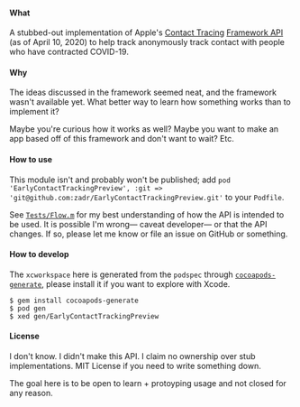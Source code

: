#### What
A stubbed-out implementation of Apple's [Contact Tracing](https://www.apple.com/covid19/contacttracing) [Framework API](https://covid19-static.cdn-apple.com/applications/covid19/current/static/contact-tracing/pdf/ContactTracing-FrameworkDocumentation.pdf) (as of April 10, 2020) to help track anonymously track contact with people who have contracted COVID-19.

#### Why
The ideas discussed in the framework seemed neat, and the framework wasn't available yet. What better way to learn how something works than to implement it?

Maybe you're curious how it works as well? Maybe you want to make an app based off of this framework and don't want to wait? Etc.

#### How to use
This module isn't and probably won't be published; add `pod 'EarlyContactTrackingPreview', :git => 'git@github.com:zadr/EarlyContactTrackingPreview.git'` to your `Podfile`.

See [`Tests/Flow.m`](https://github.com/zadr/EarlyContactTrackingPreview/blob/main/Tests/Flow.m) for my best understanding of how the API is intended to be used. It is possible I'm wrong— caveat developer— or that the API changes. If so, please let me know or file an issue on GitHub or something.

#### How to develop
The `xcworkspace` here is generated from the `podspec` through [`cocoapods-generate`](https://github.com/square/cocoapods-generate), please install it if you want to explore with Xcode.

```
$ gem install cocoapods-generate
$ pod gen
$ xed gen/EarlyContactTrackingPreview
```

#### License
I don't know. I didn't make this API. I claim no ownership over stub implementations. MIT License if you need to write something down.

The goal here is to be open to learn + protoyping usage and not closed for any reason.
